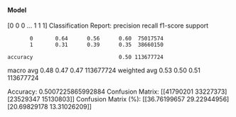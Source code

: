 #### Model
[0 0 0 ... 1 1 1]
Classification Report:
              precision    recall  f1-score   support

           0       0.64      0.56      0.60  75017574
           1       0.31      0.39      0.35  38660150

    accuracy                           0.50 113677724
   macro avg       0.48      0.47      0.47 113677724
weighted avg       0.53      0.50      0.51 113677724

Accuracy: 0.5007225865992884
Confusion Matrix:
[[41790201 33227373]
 [23529347 15130803]]
Confusion Matrix (%):
[[36.76199657 29.22944956]
 [20.69829178 13.31026209]]
